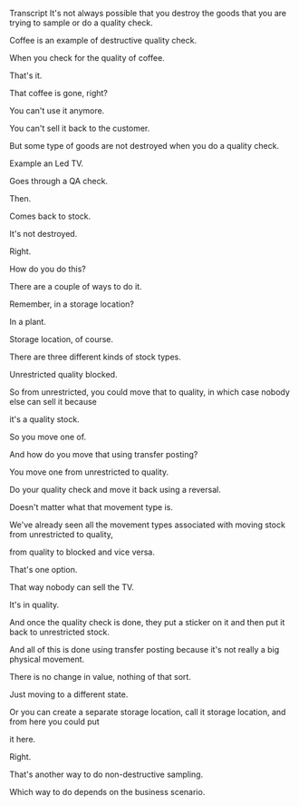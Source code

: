  
Transcript
It's not always possible that you destroy the goods that you are trying to sample or do a quality check.

Coffee is an example of destructive quality check.

When you check for the quality of coffee.

That's it.

That coffee is gone, right?

You can't use it anymore.

You can't sell it back to the customer.

But some type of goods are not destroyed when you do a quality check.

Example an Led TV.

Goes through a QA check.

Then.

Comes back to stock.

It's not destroyed.

Right.

How do you do this?

There are a couple of ways to do it.

Remember, in a storage location?

In a plant.

Storage location, of course.

There are three different kinds of stock types.

Unrestricted quality blocked.

So from unrestricted, you could move that to quality, in which case nobody else can sell it because

it's a quality stock.

So you move one of.

And how do you move that using transfer posting?

You move one from unrestricted to quality.

Do your quality check and move it back using a reversal.

Doesn't matter what that movement type is.

We've already seen all the movement types associated with moving stock from unrestricted to quality,

from quality to blocked and vice versa.

That's one option.

That way nobody can sell the TV.

It's in quality.

And once the quality check is done, they put a sticker on it and then put it back to unrestricted stock.

And all of this is done using transfer posting because it's not really a big physical movement.

There is no change in value, nothing of that sort.

Just moving to a different state.

Or you can create a separate storage location, call it storage location, and from here you could put

it here.

Right.

That's another way to do non-destructive sampling.

Which way to do depends on the business scenario.


